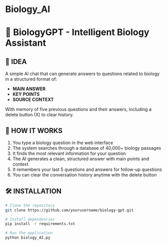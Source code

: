 # Biology_AI
# 🧬 BiologyGPT - Intelligent Biology Assistant

## 📖 IDEA
A simple AI chat that can generate answers to questions related to biology in a structured format of:
- **MAIN ANSWER** 
- **KEY POINTS**
- **SOURCE CONTEXT**

With memory of five previous questions and their answers, including a delete button (X) to clear history.

## 🚀 HOW IT WORKS
1. You type a biology question in the web interface
2. The system searches through a database of 40,000+ biology passages
3. It finds the most relevant information for your question
4. The AI generates a clean, structured answer with main points and context
5. It remembers your last 5 questions and answers for follow-up questions
6. You can clear the conversation history anytime with the delete button

## 🛠️ INSTALLATION
```bash
# Clone the repository
git clone https://github.com/yourusername/biology-gpt.git

# Install dependencies
pip install -r requirements.txt

# Run the application
python biology_AI.py
